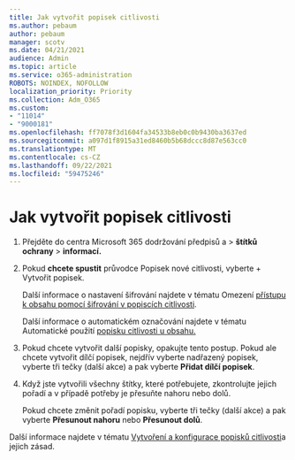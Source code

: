 ```yaml
---
title: Jak vytvořit popisek citlivosti
ms.author: pebaum
author: pebaum
manager: scotv
ms.date: 04/21/2021
audience: Admin
ms.topic: article
ms.service: o365-administration
ROBOTS: NOINDEX, NOFOLLOW
localization_priority: Priority
ms.collection: Adm_O365
ms.custom:
- "11014"
- "9000181"
ms.openlocfilehash: ff7078f3d1604fa34533b8eb0c0b9430ba3637ed
ms.sourcegitcommit: a097d1f8915a31ed8460b5b68dccc8d87e563cc0
ms.translationtype: MT
ms.contentlocale: cs-CZ
ms.lasthandoff: 09/22/2021
ms.locfileid: "59475246"
---
```

# <a name="how-to-create-a-sensitivity-label"></a>Jak vytvořit popisek citlivosti

1. Přejděte do centra Microsoft 365 dodržování předpisů a > **štítků ochrany**  >  **informací.**

1. Pokud **chcete spustit** průvodce Popisek nové citlivosti, vyberte + Vytvořit popisek.

    Další informace o nastavení šifrování najdete v tématu Omezení [přístupu k obsahu pomocí šifrování v popiscích citlivosti](https://go.microsoft.com/fwlink/?linkid=2106331).

    Další informace o automatickém označování najdete v tématu Automatické použití [popisku citlivosti u obsahu.](https://go.microsoft.com/fwlink/?linkid=2105837)

1. Pokud chcete vytvořit další popisky, opakujte tento postup. Pokud ale chcete vytvořit dílčí popisek, nejdřív vyberte nadřazený popisek, vyberte tři tečky (další akce) a pak vyberte **Přidat dílčí popisek**.

1. Když jste vytvořili všechny štítky, které potřebujete, zkontrolujte jejich pořadí a v případě potřeby je přesuňte nahoru nebo dolů. 
    
    Pokud chcete změnit pořadí popisku, vyberte tři tečky (další akce) a pak vyberte **Přesunout nahoru** nebo **Přesunout dolů**.

Další informace najdete v tématu [Vytvoření a konfigurace popisků citlivosti](https://docs.microsoft.com/microsoft-365/compliance/create-sensitivity-labels)a jejich zásad.
